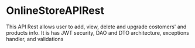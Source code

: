 # OnlineStoreAPIRest

This API Rest allows user to add, view, delete and upgrade costomers' and products info. It is has JWT security, DAO and DTO architecture, exceptions handler, and validations
